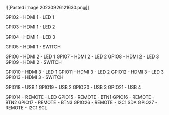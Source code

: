
![[Pasted image 20230926121630.png]]

GPIO2   - HDMI 1 - LED 1

GPIO3   - HDMI 1 - LED 2

GPIO4   - HDMI 1 - LED 3

GPIO5   - HDMI 1 - SWITCH

GPIO6   - HDMI 2 - LED 1
GPIO7   - HDMI 2 - LED 2
GPIO8   - HDMI 2 - LED 3
GPIO9   - HDMI 2 - SWITCH

GPIO10 - HDMI 3 - LED 1
GPIO11 - HDMI 3 - LED 2
GPIO12 - HDMI 3 - LED 3
GPIO13 - HDMI 3 - SWITCH

GPIO18 - USB 1
GPIO19 - USB 2
GPIO20 - USB 3
GPIO21 - USB 4

GPIO14 - REMOTE - LED 
GPIO15 - REMOTE - BTN1
GPIO16 - REMOTE - BTN2
GPIO17 - REMOTE - BTN3
GPIO26 - REMOTE - I2C1 SDA
GPIO27 - REMOTE - I2C1 SCL


